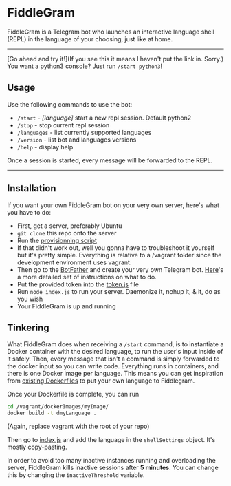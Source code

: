 # FiddleGram

FiddleGram is a Telegram bot who launches an interactive language shell (REPL) in the language of your choosing, just like at home.

----

[Go ahead and try it!](If you see this it means I haven't put the link in. Sorry.)
You want a python3 console? Just run `/start python3`!

## Usage
Use the following commands to use the bot:

* `/start` - *[language]* start a new repl session. Default python2
* `/stop` - stop current repl session
* `/languages` - list currently supported languages
* `/version` - list bot and languages versions
* `/help` - display help

Once a session is started, every message will be forwarded to the REPL.

----

## Installation

If you want your own FiddleGram bot on your very own server, here's what you have to do:
* First, get a server, preferably Ubuntu
* `git clone` this repo onto the server
* Run the [provisionning script](vagrant_provision.sh)
* If that didn't work out, well you gonna have to troubleshoot it yourself but it's pretty simple. Everything is relative to a /vagrant folder since the development environment uses vagrant.
* Then go to the [BotFather](https://telegram.me/botfather) and create your very own Telegram bot. [Here](Botfather_config.md)'s a more detailed set of instructions on what to do.
* Put the provided token into the [token.js](token.js) file
* Run `node index.js` to run your server. Daemonize it, nohup it, & it, do as you wish
* Your FiddleGram is up and running

## Tinkering

What FiddleGram does when receiving a `/start` command, is to instantiate a Docker container with the desired language, to run the user's input inside of it safely. Then, every message that isn't a command is simply forwarded to the docker input so you can write code. Everything runs in containers, and there is one Docker image per language. This means you can get inspiration from [existing Dockerfiles](dockerImages/phpImage/Dockerfile) to put your own language to Fiddlegram.

Once your Dockerfile is complete, you can run
```bash
cd /vagrant/dockerImages/myImage/
docker build -t dmyLanguage .
```
(Again, replace vagrant with the root of your repo)

Then go to [index.js](index.js) and add the language in the `shellSettings` object. It's mostly copy-pasting.

In order to avoid too many inactive instances running and overloading the server, FiddleGram kills inactive sessions after **5 minutes**. You can change this by changing the `inactiveThreshold` variable.